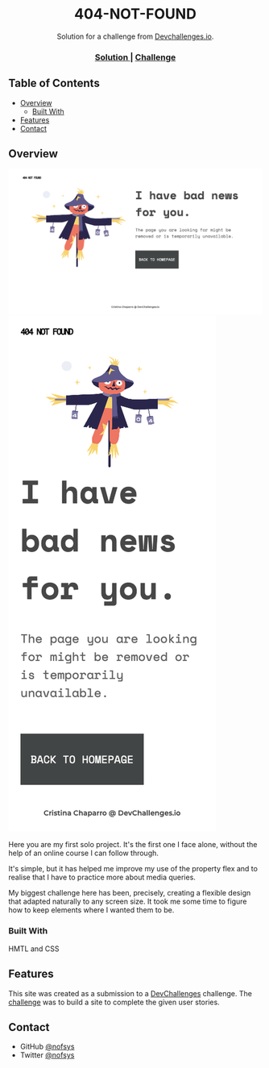 <!-- Please update value in the {}  -->

<h1 align="center">404-NOT-FOUND</h1>

<div align="center">
   Solution for a challenge from  <a href="http://devchallenges.io" target="_blank">Devchallenges.io</a>.
</div>

<div align="center">
  <h3>
    <a href="hhttps://github.com/nofsys/404-not-found">
      Solution
    </a>
    <span> | </span>
    <a href="https://devchallenges.io/challenges/wBunSb7FPrIepJZAg0sY">
      Challenge
    </a>
  </h3>
</div>

<!-- TABLE OF CONTENTS -->

## Table of Contents

- [Overview](#overview)
  - [Built With](#built-with)
- [Features](#features)
- [Contact](#contact)

<!-- OVERVIEW -->

## Overview

![screenshot](Screenshot.png)
![screenshot](screenshot2.png)

Here you are my first solo project. It's the first one I face alone, without the help of an online course I can follow through.

It's simple, but it has helped me improve my use of the property flex and to realise that I have to practice more about media queries.

My biggest challenge here has been, precisely, creating a flexible design that adapted naturally to any screen size. It took me some time to figure how to keep elements where I wanted them to be.

### Built With

HMTL and CSS

## Features

This site was created as a submission to a [DevChallenges](https://devchallenges.io/challenges) challenge. The [challenge](https://devchallenges.io/challenges/wBunSb7FPrIepJZAg0sY) was to build a site to complete the given user stories.

## Contact

- GitHub [@nofsys](https://github.com/nofsys)
- Twitter [@nofsys](https://twitter.com/nofsys)
